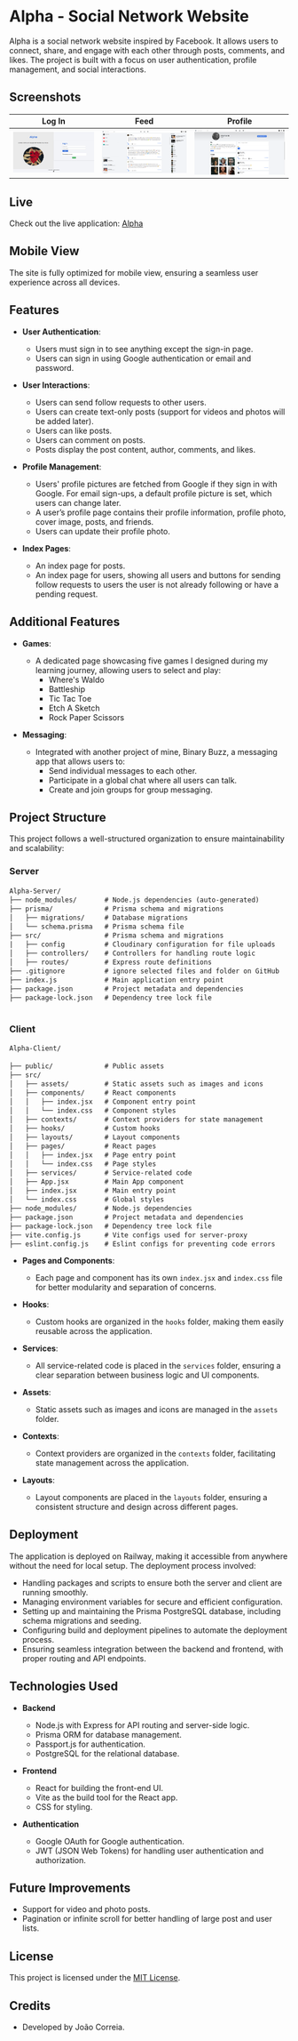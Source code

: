 # Alpha - Social Network Website

Alpha is a social network website inspired by Facebook. It allows users to connect, share, and engage with each other through posts, comments, and likes. The project is built with a focus on user authentication, profile management, and social interactions.

## Screenshots

| Log In                                          | Feed                                         | Profile                                                         |
| ----------------------------------------------- | -------------------------------------------- | --------------------------------------------------------------- |
| ![Log In Screenshot](./client/public/login.jpg) | ![Feed Screenshot](./client/public/feed.png) | ![Profile Screenshot](./client/public/logedUserProfilePage.png) |

## Live

Check out the live application: [Alpha](https://alpha-production-e8ae.up.railway.app/)

## Mobile View

The site is fully optimized for mobile view, ensuring a seamless user experience across all devices.

## Features

- **User Authentication**:

  - Users must sign in to see anything except the sign-in page.
  - Users can sign in using Google authentication or email and password.

- **User Interactions**:

  - Users can send follow requests to other users.
  - Users can create text-only posts (support for videos and photos will be added later).
  - Users can like posts.
  - Users can comment on posts.
  - Posts display the post content, author, comments, and likes.

- **Profile Management**:

  - Users' profile pictures are fetched from Google if they sign in with Google. For email sign-ups, a default profile picture is set, which users can change later.
  - A user’s profile page contains their profile information, profile photo, cover image, posts, and friends.
  - Users can update their profile photo.

- **Index Pages**:
  - An index page for posts.
  - An index page for users, showing all users and buttons for sending follow requests to users the user is not already following or have a pending request.

## Additional Features

- **Games**:

  - A dedicated page showcasing five games I designed during my learning journey, allowing users to select and play:
    - Where's Waldo
    - Battleship
    - Tic Tac Toe
    - Etch A Sketch
    - Rock Paper Scissors

- **Messaging**:
  - Integrated with another project of mine, Binary Buzz, a messaging app that allows users to:
    - Send individual messages to each other.
    - Participate in a global chat where all users can talk.
    - Create and join groups for group messaging.

## Project Structure

This project follows a well-structured organization to ensure maintainability and scalability:

### Server

```plaintext
Alpha-Server/
├── node_modules/       # Node.js dependencies (auto-generated)
├── prisma/             # Prisma schema and migrations
│   ├── migrations/     # Database migrations
│   └── schema.prisma   # Prisma schema file
├── src/                # Prisma schema and migrations
|   ├── config          # Cloudinary configuration for file uploads
│   ├── controllers/    # Controllers for handling route logic
│   ├── routes/         # Express route definitions
├── .gitignore          # ignore selected files and folder on GitHub
├── index.js            # Main application entry point
├── package.json        # Project metadata and dependencies
├── package-lock.json   # Dependency tree lock file


```

### Client

```plaintext
Alpha-Client/

├── public/             # Public assets
├── src/
│   ├── assets/         # Static assets such as images and icons
│   ├── components/     # React components
│   │   ├── index.jsx   # Component entry point
│   │   └── index.css   # Component styles
│   ├── contexts/       # Context providers for state management
│   ├── hooks/          # Custom hooks
│   ├── layouts/        # Layout components
│   ├── pages/          # React pages
│   │   ├── index.jsx   # Page entry point
│   │   └── index.css   # Page styles
│   ├── services/       # Service-related code
│   ├── App.jsx         # Main App component
│   ├── index.jsx       # Main entry point
│   └── index.css       # Global styles
├── node_modules/       # Node.js dependencies
├── package.json        # Project metadata and dependencies
├── package-lock.json   # Dependency tree lock file
├── vite.config.js      # Vite configs used for server-proxy
├── eslint.config.js    # Eslint configs for preventing code errors

```

- **Pages and Components**:

  - Each page and component has its own `index.jsx` and `index.css` file for better modularity and separation of concerns.

- **Hooks**:

  - Custom hooks are organized in the `hooks` folder, making them easily reusable across the application.

- **Services**:

  - All service-related code is placed in the `services` folder, ensuring a clear separation between business logic and UI components.

- **Assets**:

  - Static assets such as images and icons are managed in the `assets` folder.

- **Contexts**:

  - Context providers are organized in the `contexts` folder, facilitating state management across the application.

- **Layouts**:
  - Layout components are placed in the `layouts` folder, ensuring a consistent structure and design across different pages.

## Deployment

The application is deployed on Railway, making it accessible from anywhere without the need for local setup. The deployment process involved:

- Handling packages and scripts to ensure both the server and client are running smoothly.
- Managing environment variables for secure and efficient configuration.
- Setting up and maintaining the Prisma PostgreSQL database, including schema migrations and seeding.
- Configuring build and deployment pipelines to automate the deployment process.
- Ensuring seamless integration between the backend and frontend, with proper routing and API endpoints.

## Technologies Used

- **Backend**

  - Node.js with Express for API routing and server-side logic.
  - Prisma ORM for database management.
  - Passport.js for authentication.
  - PostgreSQL for the relational database.

- **Frontend**

  - React for building the front-end UI.
  - Vite as the build tool for the React app.
  - CSS for styling.

- **Authentication**
  - Google OAuth for Google authentication.
  - JWT (JSON Web Tokens) for handling user authentication and authorization.

## Future Improvements

- Support for video and photo posts.
- Pagination or infinite scroll for better handling of large post and user lists.

## License

This project is licensed under the [MIT License](https://opensource.org/license/mit).

## Credits

- Developed by João Correia.
